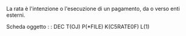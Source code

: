 La rata è l'intenzione o l'esecuzione di un pagamento, da o verso enti esterni.

Scheda oggetto
 :  : DEC T(OJ) P(\*FILE) K(C5RATE0F) L(1)

